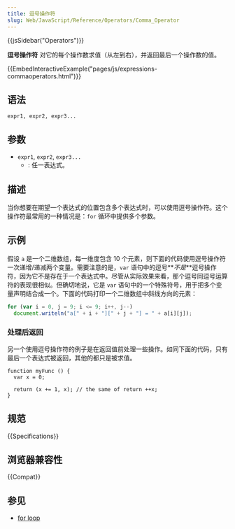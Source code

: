 ```yaml
---
title: 逗号操作符
slug: Web/JavaScript/Reference/Operators/Comma_Operator
---
```


{{jsSidebar("Operators")}}

**逗号操作符** 对它的每个操作数求值（从左到右），并返回最后一个操作数的值。

{{EmbedInteractiveExample("pages/js/expressions-commaoperators.html")}}

## 语法

```plain
expr1, expr2, expr3...
```

## 参数

- `expr1`, `expr2`, `expr3...`
  - : 任一表达式。

## 描述

当你想要在期望一个表达式的位置包含多个表达式时，可以使用逗号操作符。这个操作符最常用的一种情况是：`for` 循环中提供多个参数。

## 示例

假设 `a` 是一个二维数组，每一维度包含 10 个元素，则下面的代码使用逗号操作符一次递增/递减两个变量。需要注意的是，`var` 语句中的逗号**_不是_**逗号操作符，因为它不是存在于一个表达式中。尽管从实际效果来看，那个逗号同逗号运算符的表现很相似。但确切地说，它是 `var` 语句中的一个特殊符号，用于把多个变量声明结合成一个。下面的代码打印一个二维数组中斜线方向的元素：

```js
for (var i = 0, j = 9; i <= 9; i++, j--)
  document.writeln("a[" + i + "][" + j + "] = " + a[i][j]);
```

### 处理后返回

另一个使用逗号操作符的例子是在返回值前处理一些操作。如同下面的代码，只有最后一个表达式被返回，其他的都只是被求值。

```plain
function myFunc () {
  var x = 0;

  return (x += 1, x); // the same of return ++x;
}
```

## 规范

{{Specifications}}

## 浏览器兼容性

{{Compat}}

## 参见

- [for loop](/zh-CN/docs/Web/JavaScript/Reference/Statements/for)
